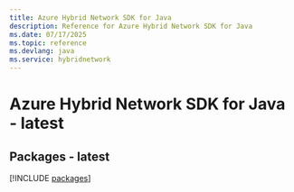 ```yaml
---
title: Azure Hybrid Network SDK for Java
description: Reference for Azure Hybrid Network SDK for Java
ms.date: 07/17/2025
ms.topic: reference
ms.devlang: java
ms.service: hybridnetwork
---
```

# Azure Hybrid Network SDK for Java - latest
## Packages - latest
[!INCLUDE [packages](hybrid-network-index.md)]